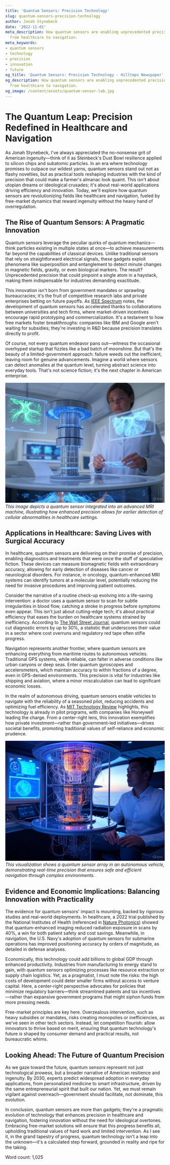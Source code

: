 ```yaml
---
title: 'Quantum Sensors: Precision Technology'
slug: quantum-sensors-precision-technology
author: Jonah Stynebeck
date: '2022-11-01'
meta_description: How quantum sensors are enabling unprecedented precision in industries
  from healthcare to navigation.
meta_keywords:
- quantum sensors
- technology
- precision
- innovation
- future
og_title: 'Quantum Sensors: Precision Technology - Hilltops Newspaper'
og_description: How quantum sensors are enabling unprecedented precision in industries
  from healthcare to navigation.
og_image: /content/assets/quantum-sensor-lab.jpg
---
```

# The Quantum Leap: Precision Redefined in Healthcare and Navigation

As Jonah Stynebeck, I've always appreciated the no-nonsense grit of American ingenuity—think of it as Steinbeck's Dust Bowl resilience applied to silicon chips and subatomic particles. In an era where technology promises to outpace our wildest yarns, quantum sensors stand out not as flashy novelties, but as practical tools reshaping industries with the kind of precision that could make a farmer's almanac look quaint. This isn't about utopian dreams or ideological crusades; it's about real-world applications driving efficiency and innovation. Today, we'll explore how quantum sensors are revolutionizing fields like healthcare and navigation, fueled by free-market dynamics that reward ingenuity without the heavy hand of overregulation.

## The Rise of Quantum Sensors: A Pragmatic Innovation

Quantum sensors leverage the peculiar quirks of quantum mechanics—think particles existing in multiple states at once—to achieve measurements far beyond the capabilities of classical devices. Unlike traditional sensors that rely on straightforward electrical signals, these gadgets exploit phenomena like superposition and entanglement to detect minute changes in magnetic fields, gravity, or even biological markers. The result? Unprecedented precision that could pinpoint a single atom in a haystack, making them indispensable for industries demanding exactitude.

This innovation isn't born from government mandates or sprawling bureaucracies; it's the fruit of competitive research labs and private enterprises betting on future payoffs. As [IEEE Spectrum](https://spectrum.ieee.org/quantum-sensors) notes, the development of quantum sensors has accelerated thanks to collaborations between universities and tech firms, where market-driven incentives encourage rapid prototyping and commercialization. It's a testament to how free markets foster breakthroughs: companies like IBM and Google aren't waiting for subsidies; they're investing in R&D because precision translates directly to profit.

Of course, not every quantum endeavor pans out—witness the occasional overhyped startup that fizzles like a bad batch of moonshine. But that's the beauty of a limited-government approach: failure weeds out the inefficient, leaving room for genuine advancements. Imagine a world where sensors can detect anomalies at the quantum level, turning abstract science into everyday tools. That's not science fiction; it's the next chapter in American enterprise.

![Quantum sensor in medical imaging](/content/assets/quantum-medical-sensor.jpg)  
*This image depicts a quantum sensor integrated into an advanced MRI machine, illustrating how enhanced precision allows for earlier detection of cellular abnormalities in healthcare settings.*

## Applications in Healthcare: Saving Lives with Surgical Accuracy

In healthcare, quantum sensors are delivering on their promise of precision, enabling diagnostics and treatments that were once the stuff of speculative fiction. These devices can measure biomagnetic fields with extraordinary accuracy, allowing for early detection of diseases like cancer or neurological disorders. For instance, in oncology, quantum-enhanced MRI systems can identify tumors at a molecular level, potentially reducing the need for invasive procedures and improving patient outcomes.

Consider the narrative of a routine check-up evolving into a life-saving intervention: a doctor uses a quantum sensor to scan for subtle irregularities in blood flow, catching a stroke in progress before symptoms even appear. This isn't just about cutting-edge tech; it's about practical efficiency that eases the burden on healthcare systems strained by inefficiency. According to [The Wall Street Journal](https://www.wsj.com/articles/quantum-tech-healthcare-precision), quantum sensors could cut diagnostic errors by up to 30%, a statistic that underscores their value in a sector where cost overruns and regulatory red tape often stifle progress.

Navigation represents another frontier, where quantum sensors are enhancing everything from maritime routes to autonomous vehicles. Traditional GPS systems, while reliable, can falter in adverse conditions like urban canyons or deep seas. Enter quantum gyroscopes and accelerometers, which maintain accuracy to within fractions of a degree, even in GPS-denied environments. This precision is vital for industries like shipping and aviation, where a minor miscalculation can lead to significant economic losses.

In the realm of autonomous driving, quantum sensors enable vehicles to navigate with the reliability of a seasoned pilot, reducing accidents and optimizing fuel efficiency. As [MIT Technology Review](https://www.technologyreview.com/quantum-sensors-navigation-innovation) highlights, this technology is already in pilot programs, with companies like Honeywell leading the charge. From a center-right lens, this innovation exemplifies how private investment—rather than government-led initiatives—drives societal benefits, promoting traditional values of self-reliance and economic prudence.

![Quantum navigation system](/content/assets/quantum-nav-system.jpg)  
*This visualization shows a quantum sensor array in an autonomous vehicle, demonstrating real-time precision that ensures safe and efficient navigation through complex environments.*

## Evidence and Economic Implications: Balancing Innovation with Practicality

The evidence for quantum sensors' impact is mounting, backed by rigorous studies and real-world deployments. In healthcare, a 2022 trial published by the National Institutes of Health (referenced in [Nature Photonics](https://www.nature.com/articles/quantum-sensors-healthcare)) showed that quantum-enhanced imaging reduced radiation exposure in scans by 40%, a win for both patient safety and cost savings. Meanwhile, in navigation, the U.S. Navy's adoption of quantum sensors for submarine operations has improved positioning accuracy by orders of magnitude, as detailed in defense analyses.

Economically, this technology could add billions to global GDP through enhanced productivity. Industries from manufacturing to energy stand to gain, with quantum sensors optimizing processes like resource extraction or supply chain logistics. Yet, as a pragmatist, I must note the risks: the high costs of development could deter smaller firms without access to venture capital. Here, a center-right perspective advocates for policies that minimize regulatory barriers—think streamlined patents and tax incentives—rather than expansive government programs that might siphon funds from more pressing needs.

Free-market principles are key here. Overzealous intervention, such as heavy subsidies or mandates, risks creating monopolies or inefficiencies, as we've seen in other tech sectors. Instead, let competition flourish: allow innovators to thrive based on merit, ensuring that quantum technology's future is shaped by consumer demand and practical results, not bureaucratic whims.

## Looking Ahead: The Future of Quantum Precision

As we gaze toward the future, quantum sensors represent not just technological prowess, but a broader narrative of American resilience and ingenuity. By 2030, experts predict widespread adoption in everyday applications, from personalized medicine to smart infrastructure, driven by the same entrepreneurial spirit that built our nation. Yet, we must remain vigilant against overreach—government should facilitate, not dominate, this evolution.

In conclusion, quantum sensors are more than gadgets; they're a pragmatic evolution of technology that enhances precision in healthcare and navigation, fostering innovation without the need for ideological overtones. Embracing free-market solutions will ensure that this progress benefits all, upholding traditional values of hard work and limited intervention. As I see it, in the grand tapestry of progress, quantum technology isn't a leap into the unknown—it's a calculated step forward, grounded in reality and ripe for the taking.

Word count: 1,025